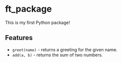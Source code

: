 # ft_package

This is my first Python package!

## Features

- `greet(name)` - returns a greeting for the given name.
- `add(a, b)` - returns the sum of two numbers.
